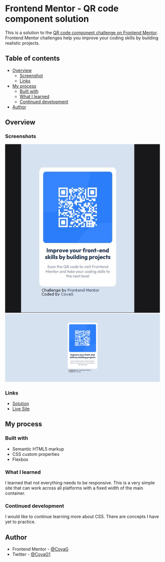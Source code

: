 # Frontend Mentor - QR code component solution

This is a solution to the [QR code component challenge on Frontend Mentor](https://www.frontendmentor.io/challenges/qr-code-component-iux_sIO_H). Frontend Mentor challenges help you improve your coding skills by building realistic projects. 

## Table of contents

- [Overview](#overview)
  - [Screenshot](#screenshot)
  - [Links](#links)
- [My process](#my-process)
  - [Built with](#built-with)
  - [What I learned](#what-i-learned)
  - [Continued development](#continued-development)
- [Author](#author)


## Overview

### Screenshots

![Mobile Screenshot](images/mobile-screenshot.jpg)
![Desktop Screenshot](images/desktop-screenshot.jpg)

### Links

- [Solution](https://github.com/CoyaG/2-qr-code)
- [Live Site](https://your-live-site-url.com)

## My process

### Built with

- Semantic HTML5 markup
- CSS custom properties
- Flexbox

### What I learned

I learned that not everything needs to be responsive. This is a very simple site that can work across all platforms with a fixed width of the main container.

### Continued development

I would like to continue learning more about CSS. There are concepts I have yet to practice.

## Author

- Frontend Mentor - [@CoyaG](https://www.frontendmentor.io/profile/CoyaG)
- Twitter - [@CoyaG1](https://twitter.com/CoyaG1)